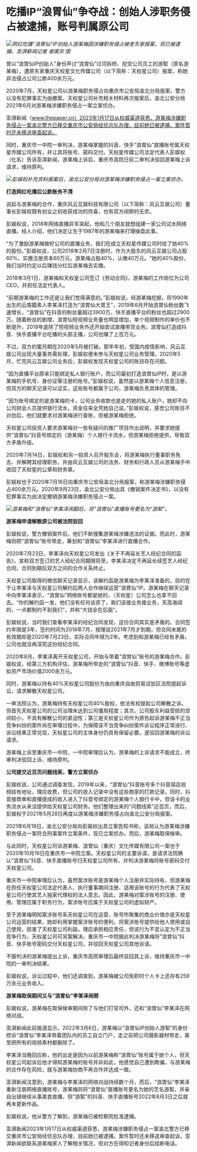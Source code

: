 # 吃播IP“浪胃仙”争夺战：创始人涉职务侵占被逮捕，账号判属原公司

![](https://inews.gtimg.com/newsapp_bt/0/15615684749/1000)_网红吃播“浪胃仙”IP创始人游某梅因涉嫌职务侵占被老东家报案，现已被逮捕。澎湃新闻记者
谢寅宗 图_

曾以“浪胃仙IP创始人”身份声讨“浪胃仙”过河拆桥、挖空公司员工的游絮（原名游某梅），遭原东家重庆天权星文化传媒公司（以下简称：天权星公司）报案，称她非法侵占公司公款400余万元。

2020年7月，天权星公司以游某梅职务侵占向重庆市公安局渝北分局报案，警方以没有犯罪事实为由撤案。天权星公司补充相关材料再次报案后，渝北公安分局2021年6月对游某梅涉嫌职务侵占一案立案侦办。

澎湃新闻（www.thepaper.cn）2023年1月17日从权威渠道获悉，游某梅涉嫌职务侵占一案渝北警方已移交重庆市公安局经侦总队办理，目前她已被逮捕，案件暂时还未移送审查起诉。

同时，重庆市一中院一审判决，游某梅掌握的抖音、快手“浪胃仙”直播账号属天权星传媒公司所有，并让其将账号、密码交付。天权星传媒公司法定代表人彭娱权（化名）告诉澎湃新闻，游某梅上诉后，重庆市高院日前二审判决驳回游某梅上诉请求，维持原判。

![](https://inews.gtimg.com/newsapp_bt/0/15615684752/1000)_彭娱权补充资料报案后，渝北公安分局对游某梅涉嫌职务侵占一案立案侦办。_

**打造网红吃播后公款账务不清**

说起与游某梅的合作，重庆风云互娱科技有限公司（以下简称：风云互娱公司）董事长彭娱权既有创业之初收获成功的欣喜，也有双方闹掰的无奈。

彭娱权说，2018年网络直播异军突起，他和几个朋友就想组建一家公司试水网络直播。经人介绍，他们决定让生于1987年的游某梅来打理操盘此事。

“为了激励游某梅做好公司的直播业务，我们在成立天权星传媒公司时给了她40%的股份。”彭娱权说，公司2018年2月7日注册时，作为大股东的风云互娱公司占股60%，实缴注册资本60万元，游某梅占股40%，认缴40万元。“她的40%股份，我们当时约定以后赚钱分红后游某梅去实缴。

2018年3月1日，游某梅和天权星公司签订《劳动合同》，游某梅的工作岗位为公司CEO，并担任法定代表人。

“前期游某梅的工作还是让我们觉得满意的。”彭娱权说，经游某梅挖掘，将1990年出生的云南籍素人李某泽打造为“浪胃仙大胃王”，2019年6月开始浪胃仙粉丝数飞速增长，“浪胃仙”在抖音的粉丝量超过3900万，快手直播平台的粉丝也超过2900万。随着粉丝的剧增，浪胃仙短视频业务量也明显增加，单个视频制作的单价也不断提升，2019年底除了短视频业务外还开始尝试直播带货业务。浪胃仙打造成抖音、快手直播平台吃播的头部主播，公司也赚了上百万元。

不过，双方的蜜月期在2020年5月被打破。那年年初，受国内疫情影响，风云互娱公司出现大量事务需处理，彭娱权便未参与天权星公司业务管理。2020年5月，忙完风云互娱公司业务后，彭娱权发现天权星公司的账目存在问题。

“因为直播平台原来只能绑定私人银行账户，而公司最初打造浪胃仙IP时，是以游某梅的手机号、身份证等注册的账号。”彭娱权说，虽然是以游某梅个人信息注册，但双方的聊天记录可以证实，这些账号都属于公司，游某梅负责具体的管理。

“因为账号绑定的是游某梅的卡，公司业务收款也是走的她的私人账户，她却不向公司财会人员提供银行流水，资金往来全凭她自己说。”彭娱权说，感觉公司账目不对劲后，他们就要求对游某梅进行查账，但被游某梅拒绝。

天权星公司投资人要求游某梅对一些有疑问的推广项目作出说明，并要求她提供“浪胃仙”抖音号绑定的（游某梅）个人银行卡流水，但游某梅拒绝提供，导致双方矛盾升级。

2020年7月14日，彭娱权和另一投资人召开股东会，将游某梅执行董事职务免去、并解聘其经理职务，并由风云互娱公司的法务、财务和行政人员从游某梅手中收回了天权星的公章和财务章。

彭娱权也于2020年7月16日向重庆市公安局渝北分局报案，称游某梅涉嫌职务侵占400余万元。2020年9月23日，渝北公安分局出具《撤销案件决定书》，以没有犯罪事实为由决定撤销游某梅涉嫌职务侵占一案。

![](https://inews.gtimg.com/newsapp_bt/0/15615684754/1000)_游某梅和“浪胃仙”李某泽闹翻后，将“浪胃仙”直播账号更名为“游絮”。_

**游某梅申请解散原公司被法院驳回**

彭娱权说，警方撤销案件后，他们不断搜集游某梅涉嫌违法的证据。而此时，游某梅则把“浪胃仙”账号带走，筹划和“浪胃仙”李某泽进行直播合作。

2020年7月23日，李某泽向天权星公司发出《关于不再延长艺人经纪合同的函告》，宣称双方签订的艺人经纪合同期限将至，李某泽决定不再延长续签艺人经纪合同，合同到期后双方之间的合作关系终止。

天权星公司取得的微信聊天记录显示，该解约函是游某梅为李某泽准备的，目的在于让李某泽与天权星公司解约后两人合作继续运营“浪胃仙”IP。游某梅在聊天记录中向李某泽表示，“浪胃仙”网络账号都是她的，（天权星）公司怎么也拿不回去。“你的解约函一发，他们没有任何谈资了，我们该接业务接业务，天高海阔的，一点都制约不到我们”，并称“大钱全在后面”。

彭娱权说，当时我们查看李某泽的经纪合同发现，这份合同其实是矛盾的。合同签约年限是3年，签约时间为2018年7月，按理说2021年7月才到期，但合同末尾的有效期却是2020年7月23日，实际合同年限为2年。考虑到和游某梅已经有矛盾，公司也就没再深究这份经纪合同。

2020年8月，李某泽离开天权星公司，开始与带着“浪胃仙”账号的游某梅合作。彭娱权说，经第三方机构评估，游某梅所带走的“浪胃仙”抖音、快手、微博账号等虚拟资产市场价值2000余万元。

同时，游某梅以持有40%天权星公司股份为由向重庆自由贸易试验区法院提起诉讼，请求解散天权星公司。

一审法院认为，游某梅持有天权星公司40%股权，依法有权提起公司解散之诉。但首先天权星公司的公司治理未达到公司僵局程度；其次，公司股东利益受损的空间较小，不具有解散公司的紧迫性；第三是天权星公司作为原告起诉游某梅不正当竞争纠纷的案件尚在审理过程中，为保障该不当竞争纠纷案件诉讼程序正常进行、诉讼结果正常兑现，天权星公司的主体身份仍具有保留必要。遂驳回游某梅的诉讼请求。

游某梅上诉至重庆市一中院，一中院审理后认为，游某梅的上诉请求不能成立，终审判决驳回上诉、维持原判。

**公司提交近百页问题线索，警方立案侦办**

彭娱权说，公司通过调查发现，2019年以来，“浪胃仙”抖音账号多个抖音探店视频挂有地址，理应收费，但公司的收入记录中没有这些商家的打款记录。同时，抖音接商单和直播提成的收入进入了抖音号绑定的游某梅个人银行卡中，但该卡的业务流水从来没提供给天权星公司财务。他们整理出来的“问题线索”近百页，而后，彭娱权于2021年5月28日再度以游某梅涉嫌职务侵占向渝北公安分局报案。

2021年6月18日，渝北公安分局向彭娱权出具立案告知书称，该局认为游某梅涉嫌职务侵占一案符合刑事案件立案条件，现已立案侦办。而后，游某梅取保候审。

与此同时，天权星公司诉游某梅、浪胃仙（重庆）文化传媒有限公司一案也于2020年10月19日在重庆市一中院立案。天权星公司的主要诉请，是请求法院确认“浪胃仙”抖音、快手直播账号归天权星公司所有，并判决游某梅将账号密码交付天权星公司。

重庆市一中院审理后认为，虽然案涉账号是游某梅个人注册并实际持有，但游某梅在担任天权星公司法定代表人、执行董事期间注册、适用该账号的行为代表了天权星公司行使其艺人独家代理权的法人意志。因此，游某梅对案涉账号的注册、使用、管理应属于职务行为，案涉账号应属于天权星公司的虚拟财产。

至于游某梅明知案涉账号系天权星公司在运营，账号所聚集的商业价值亦是天权星公司运营的结果，她却利用掌握案涉账号的便利，将案涉账号提供给他人使用或自己使用，损害了天权星公司利益，理应承担相应责任，但该行为不宜认定为不正当竞争行为，天权星公司可另案解决。重庆市一中院据此判决游某梅将“浪胃仙”抖音、快手账号密码交付天权星公司，并驳回天权星公司其他诉请。

不服判决的游某梅提出上诉，重庆市高院审理后最终驳回其上诉，维持重庆市一中院的一审判决结果。

彭娱权说，诉讼过程中，他们还调查到，游某梅被公司免职时个人卡上还存有259万余元业务收入。

**游某梅取保期间又与“浪胃仙”李某泽闹掰**

彭娱权说，游某梅在取保候审期间除了与他们打官司外，还和“浪胃仙”李某泽在网络对战。

澎湃新闻此前报道显示，2022年3月6日，游某梅以“浪胃仙IP创始人游絮”的身份控诉“浪胃仙”李某泽带着团队内的员工自立门户，走之前把公司摄影器材带走，甚至把所有的视频素材都删除了。

李某泽当晚回应称，他的出走是因为以前游某梅称“浪胃仙”账号属于她个人，但天权星公司起诉后他才得知游某梅的账号并非如此，他感觉自己遭到欺骗，与游某梅的合作存在风险，就与游某梅协商不再合作并达成一致。

澎湃新闻注意到，游某梅与李某泽的网络对战持续数个月，而后，“浪胃仙”李某泽重新注册网络直播账号，游某梅则将“浪胃仙”直播账号更名为她的艺名游絮，并亲自出镜继续从事美食直播，但“游絮”的抖音、快手直播账号2022年8月3日之后就再未更新作品。

彭娱权说，他从警方了解到，游某梅已被检察院批准逮捕。

澎湃新闻2023年1月17日从权威渠道获悉，游某梅涉嫌职务侵占一案渝北警方已移交重庆市公安局经侦总队办理，目前她已被逮捕，案件暂时还未移送审查起诉。澎湃新闻欲联系游某梅家人了解相关情况，但对方在得知记者身份后挂断电话。

